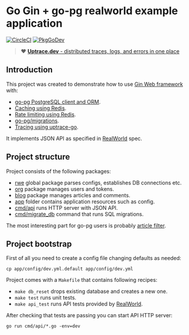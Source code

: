 # Go Gin + go-pg realworld example application

[![CircleCI](https://circleci.com/gh/uptrace/go-realworld-example-app.svg?style=svg)](https://circleci.com/gh/uptrace/go-realworld-example-app)
[![PkgGoDev](https://pkg.go.dev/badge/github.com/uptrace/go-realworld-example-app)](https://pkg.go.dev/github.com/uptrace/go-realworld-example-app)

> :heart: [**Uptrace.dev** - distributed traces, logs, and errors in one place](https://uptrace.dev)

## Introduction

This project was created to demonstrate how to use
[Gin Web framework](https://github.com/gin-gonic/gin) with:

- [go-pg PostgreSQL client and ORM](https://github.com/go-pg/pg).
- [Caching using Redis](https://github.com/go-redis/cache).
- [Rate limiting using Redis](https://github.com/go-redis/redis_rate).
- [go-pg/migrations](https://github.com/go-pg/migrations).
- [Tracing using uptrace-go](https://github.com/uptrace/uptrace-go).

It implements JSON API as specified in [RealWorld](https://github.com/gothinkster/realworld) spec.

## Project structure

Project consists of the following packages:

- [rwe](rwe) global package parses configs, establishes DB connections etc.
- [org](org) package manages users and tokens.
- [blog](blog) package manages articles and comments.
- [app](app) folder contains application resources such as config.
- [cmd/api](cmd/api) runs HTTP server with JSON API.
- [cmd/migrate_db](cmd/migrate_db) command that runs SQL migrations.

The most interesting part for go-pg users is probably [article filter](blog/article_filter.go).

## Project bootstrap

First of all you need to create a config file changing defaults as needed:

```
cp app/config/dev.yml.default app/config/dev.yml
```

Project comes with a `Makefile` that contains following recipes:

- `make db_reset` drops existing database and creates a new one.
- `make test` runs unit tests.
- `make api_test` runs API tests provided by
  [RealWorld](https://github.com/gothinkster/realworld/tree/master/api).

After checking that tests are passing you can start API HTTP server:

```shell
go run cmd/api/*.go -env=dev
```
